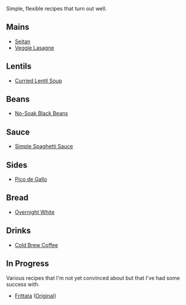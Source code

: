 Simple, flexible recipes that turn out well.

## Mains

* [Seitan](https://nickjalbert.github.io/recipes/mains/seitan)
* [Veggie Lasagne](https://nickjalbert.github.io/recipes/mains/lasagne)

## Lentils

* [Curried Lentil Soup](https://nickjalbert.github.io/recipes/lentils/curried-lentil-soup)

## Beans

* [No-Soak Black Beans](https://nickjalbert.github.io/recipes/beans/no-soak-black-beans)

## Sauce

* [Simple Spaghetti Sauce](https://nickjalbert.github.io/recipes/sauce/simple-spaghetti-sauce)


## Sides

* [Pico de Gallo](https://nickjalbert.github.io/recipes/sides/pico-de-gallo)


## Bread

* [Overnight White](https://nickjalbert.github.io/recipes/bread/overnight-white)

## Drinks

* [Cold Brew Coffee](https://nickjalbert.github.io/recipes/drinks/cold-brew)

## In Progress

Various recipes that I'm not yet convinced about but that I've had some success
with.

* [Frittata](https://github.com/nickjalbert/recipes/blob/master/in_progress/frittata.png) ([Original](https://www.reddit.com/r/recipes/comments/4f70mq/easy_breakfast_frittata/))
